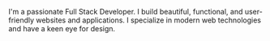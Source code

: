 I'm a passionate Full Stack Developer. I build beautiful,
									functional, and user-friendly websites and applications. I
									specialize in modern web technologies and have a keen eye for
									design.
